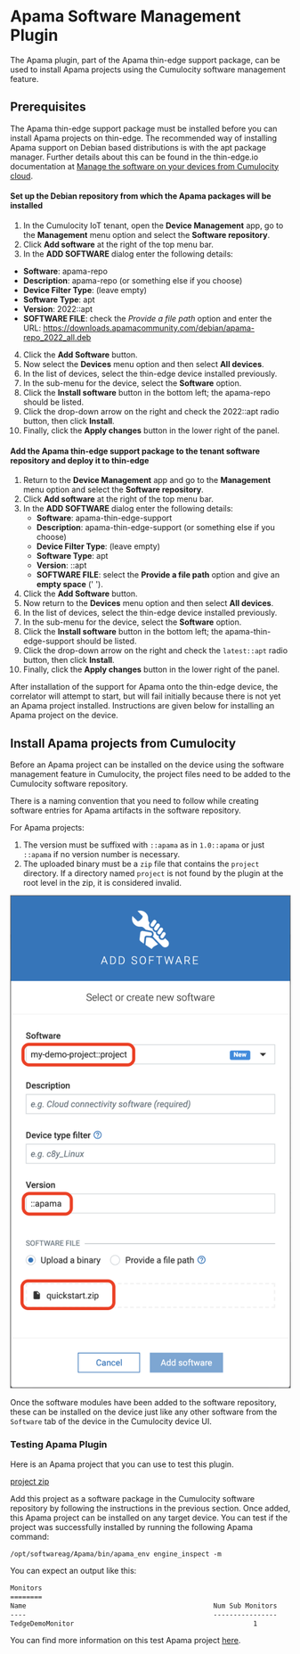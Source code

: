 # Apama Software Management Plugin

The Apama plugin, part of the Apama thin-edge support package, can be used to install Apama projects using the Cumulocity software management feature.

## Prerequisites

The Apama thin-edge support package must be installed before you can install Apama projects on thin-edge.
The recommended way of installing Apama support on Debian based distributions is with the apt package manager.
Further details about this can be found in the thin-edge.io documentation at [Manage the software on your devices from Cumulocity cloud](https://thin-edge.github.io/thin-edge.io/html/tutorials/software-management.html).

#### Set up the Debian repository from which the Apama packages will be installed

1. In the Cumulocity IoT tenant, open the **Device Management** app, go to the **Management** menu option and select the **Software repository**.
2. Click **Add software** at the right of the top menu bar. 
3. In the **ADD SOFTWARE** dialog enter the following details:
- **Software**: apama-repo
- **Description**: apama-repo (or something else if you choose)
- **Device Filter Type**: (leave empty)
- **Software Type**: apt
- **Version**: 2022::apt
- **SOFTWARE FILE**: check the *Provide a file path* option and enter the URL:	https://downloads.apamacommunity.com/debian/apama-repo_2022_all.deb

4. Click the **Add Software** button.
5. Now select the **Devices** menu option and then select **All devices**.
6. In the list of devices, select the thin-edge device installed previously.
7. In the sub-menu for the device, select the **Software** option.
8. Click the **Install software** button in the bottom left; the apama-repo should be listed.
9. Click the drop-down arrow on the right and check the 2022::apt radio button, then click **Install**.
10. Finally, click the **Apply changes** button in the lower right of the panel.

#### Add the Apama thin-edge support package to the tenant software repository and deploy it to thin-edge
1. Return to the **Device Management** app and go to the **Management** menu option and select the **Software repository**.
2. Click **Add software** at the right of the top menu bar.
3. In the **ADD SOFTWARE** dialog enter the following details:
    - **Software**: apama-thin-edge-support
    - **Description**: apama-thin-edge-support (or something else if you choose)
    - **Device Filter Type**: (leave empty)
    - **Software Type**: apt
    - **Version**: ::apt
    - **SOFTWARE FILE**: select the **Provide a file path** option and give an **empty space** (' ').
4. Click the **Add Software** button.
5. Now return to the **Devices** menu option and then select **All devices**.
6. In the list of devices, select the thin-edge device installed previously.
7. In the sub-menu for the device, select the **Software** option.
8. Click the **Install software** button in the bottom left; the apama-thin-edge-support should be listed.
9. Click the drop-down arrow on the right and check the `latest::apt` radio button, then click **Install**.
10. Finally, click the **Apply changes** button in the lower right of the panel.

After installation of the support for Apama onto the thin-edge device, the correlator will attempt to start, but will fail initially because there is not yet an Apama project installed. Instructions are given below for installing an Apama project on the device.

## Install Apama projects from Cumulocity

Before an Apama project can be installed on the device using the software management feature in Cumulocity, the project files need to be added to the Cumulocity software repository.

There is a naming convention that you need to follow while creating software entries for Apama artifacts in the software repository.

For Apama projects:

1. The version must be suffixed with `::apama` as in `1.0::apama` or just `::apama` if no  version number is necessary.
2. The uploaded binary must be a `zip` file that contains the `project` directory. If a directory named `project` is not found by the plugin at the root level in the zip, it is considered invalid.

![Add new apama project in Software Repository](./images/apama-plugin/apama-project-c8y-software-repository.png)

Once the software modules have been added to the software repository, these can be installed on the device just like any other software from the `Software` tab of the device in the Cumulocity device UI.

### Testing Apama Plugin

Here is an Apama project that you can use to test this plugin.

[project zip](https://github.com/thin-edge/thin-edge.io/raw/main/tests/PySys/plugin_apama/Input/quickstart.zip)

Add this project as a software package in the Cumulocity software repository by following the instructions in the previous section.
Once added, this Apama project can be installed on any target device.
You can test if the project was successfully installed by running the following Apama command:

```shell
/opt/softwareag/Apama/bin/apama_env engine_inspect -m
```

You can expect an output like this:

```console
Monitors
========
Name                                               Num Sub Monitors
----                                               ----------------
TedgeDemoMonitor                                             1
```

You can find more information on this test Apama project [here](https://github.com/thin-edge/thin-edge.io_examples/tree/main/StreamingAnalytics#testing-a-project).
